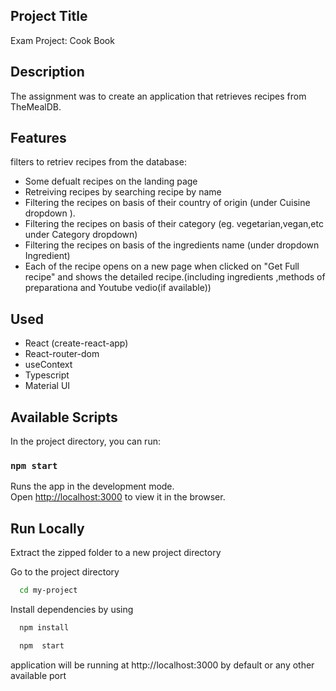 ## Project Title

Exam Project: Cook Book

## Description

The assignment was to create an application that retrieves recipes from TheMealDB.

## Features

filters to retriev recipes from the database:

- Some defualt recipes on the landing page
- Retreiving recipes by searching recipe by name
- Filtering the recipes on basis of their country of origin (under Cuisine dropdown ).
- Filtering the recipes on basis of their category (eg. vegetarian,vegan,etc under Category dropdown)
- Filtering the recipes on basis of the ingredients name (under dropdown Ingredient)
- Each of the recipe opens on a new page when clicked on "Get Full recipe" and shows the detailed recipe.(including ingredients ,methods of preparationa and Youtube vedio(if available))

## Used

- React (create-react-app)
- React-router-dom
- useContext
- Typescript
- Material UI

## Available Scripts

In the project directory, you can run:

### `npm start`

Runs the app in the development mode.\
Open [http://localhost:3000](http://localhost:3000) to view it in the browser.

## Run Locally

Extract the zipped folder to a new project directory

Go to the project directory

```bash
  cd my-project
```

Install dependencies by using

```bash
  npm install
```

```bash
  npm  start
```

application will be running at http://localhost:3000 by default or any other available port
